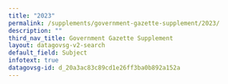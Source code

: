 ```yaml
---
title: "2023"
permalink: /supplements/government-gazette-supplement/2023/
description: ""
third_nav_title: Government Gazette Supplement
layout: datagovsg-v2-search
default_field: Subject
infotext: true
datagovsg-id: d_20a3ac83c89cd1e26ff3ba0b892a152a
---
```

